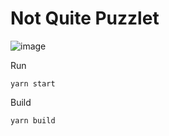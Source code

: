 # Not Quite Puzzlet

![image](https://user-images.githubusercontent.com/1173045/101090471-b4310a00-3584-11eb-9c9b-da371b8bdd9b.png)

Run
```
yarn start
```

Build
```
yarn build
````
